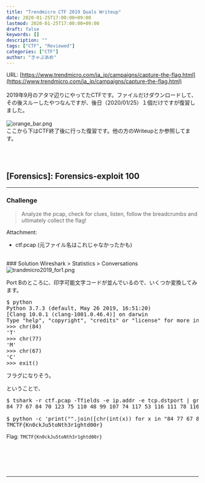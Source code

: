 ```yaml
---
title: "Trendmicro CTF 2019 Quals Writeup"
date: 2020-01-25T17:00:00+09:00
lastmod: 2020-01-25T17:00:00+09:00
draft: false
keywords: []
description: ""
tags: ["CTF", "Reviewed"]
categories: ["CTF"]
author: "きゃぷあめ"
---
```

URL: [https://www.trendmicro.com/ja_jp/campaigns/capture-the-flag.html](https://www.trendmicro.com/ja_jp/campaigns/capture-the-flag.html)
<br /><br />
2019年9月のアタマ辺りにやってたCTFです。ファイルだけダウンロードして、その後スルーしたやつなんですが、後日（2020/01/25）１個だけですが復習しました。
<br /><br />
<img src="https://captureamerica.github.io/writeups/img/orange_bar.png" alt="orange_bar.png">
<br />
ここから下はCTF終了後に行った復習です。他の方のWriteupとか参照してます。



<br /><br />
## [Forensics]: Forensics-exploit 100
- - -
### Challenge
> Analyze the pcap, check for clues, listen, follow the breadcrumbs and ultimately collect the flag!

Attachment:

- ctf.pcap (元ファイル名はこれじゃなかったかも)


<br />
### Solution
Wireshark > Statistics > Conversations

<img src="https://captureamerica.github.io/writeups/img/trandmicro2019_for1.png" alt="trandmicro2019_for1.png">

Port Bのところに、印字可能文字コードが並んでいるので、いくつか変換してみます。

<pre>
$ python
Python 3.7.3 (default, May 26 2019, 16:51:20) 
[Clang 10.0.1 (clang-1001.0.46.4)] on darwin
Type "help", "copyright", "credits" or "license" for more information.
>>> chr(84)
'T'
>>> chr(77)
'M'
>>> chr(67)
'C'
>>> exit()
</pre>

フラグになりそう。

ということで、

<pre>
$ tshark -r ctf.pcap -Tfields -e ip.addr -e tcp.dstport | grep "117.114.23.95" | awk '{print $2}' | tr "\n" " " ; echo
84 77 67 84 70 123 75 110 48 99 107 74 117 53 116 111 78 116 104 51 114 49 103 104 116 100 48 48 114 125 42740 125 125 42740 42740 125

$ python -c 'print("".join([chr(int(x)) for x in "84 77 67 84 70 123 75 110 48 99 107 74 117 53 116 111 78 116 104 51 114 49 103 104 116 100 48 48 114 125".split()]))'
TMCTF{Kn0ckJu5toNth3r1ghtd00r}
</pre>

Flag: `TMCTF{Kn0ckJu5toNth3r1ghtd00r}`


<br /><br />
<br /><br />
- - -
<br /><br />
<br /><br />

